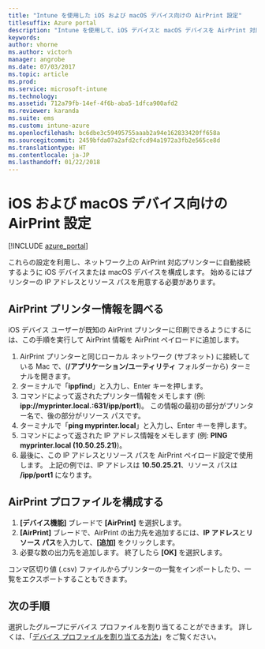 ```yaml
---
title: "Intune を使用した iOS および macOS デバイス向けの AirPrint 設定"
titlesuffix: Azure portal
description: "Intune を使用して、iOS デバイスと macOS デバイスを AirPrint 対応プリンターに自動接続する方法について説明します。\""
keywords: 
author: vhorne
ms.author: victorh
manager: angrobe
ms.date: 07/03/2017
ms.topic: article
ms.prod: 
ms.service: microsoft-intune
ms.technology: 
ms.assetid: 712a79fb-14ef-4f6b-aba5-1dfca900afd2
ms.reviewer: karanda
ms.suite: ems
ms.custom: intune-azure
ms.openlocfilehash: bc6dbe3c59495755aaab2a94e162833420ff658a
ms.sourcegitcommit: 2459bfda07a2afd2cfcd94a1972a3fb2e565ce8d
ms.translationtype: HT
ms.contentlocale: ja-JP
ms.lasthandoff: 01/22/2018
---
```

# <a name="airprint-settings-for-ios-and-macos-devices"></a>iOS および macOS デバイス向けの AirPrint 設定

[!INCLUDE [azure_portal](./includes/azure_portal.md)]

これらの設定を利用し、ネットワーク上の AirPrint 対応プリンターに自動接続するように iOS デバイスまたは macOS デバイスを構成します。 始めるにはプリンターの IP アドレスとリソース パスを用意する必要があります。

## <a name="find-airprint-printer-information"></a>AirPrint プリンター情報を調べる

iOS デバイス ユーザーが既知の AirPrint プリンターに印刷できるようにするには、この手順を実行して AirPrint 情報を AirPrint ペイロードに追加します。

1. AirPrint プリンターと同じローカル ネットワーク (サブネット) に接続している Mac で、(**/アプリケーション/ユーティリティ** フォルダーから) ターミナルを開きます。
2. ターミナルで「**ippfind**」と入力し、Enter キーを押します。
3. コマンドによって返されたプリンター情報をメモします (例: **ipp://myprinter.local.:631/ipp/port1**)。 この情報の最初の部分がプリンター名で、後の部分がリソース パスです。
4. ターミナルで「**ping myprinter.local**」と入力し、Enter キーを押します。
5. コマンドによって返された IP アドレス情報をメモします (例: **PING myprinter.local (10.50.25.21)**)。
6. 最後に、この IP アドレスとリソース パスを AirPrint ペイロード設定で使用します。 上記の例では、IP アドレスは **10.50.25.21**、リソース パスは **/ipp/port1** になります。

## <a name="configure-an-airprint-profile"></a>AirPrint プロファイルを構成する

1. **[デバイス機能]** ブレードで **[AirPrint]** を選択します。
2. **[AirPrint]** ブレードで、AirPrint の出力先を追加するには、**IP アドレス**と**リソース パス**を入力して、**[追加]** をクリックします。
3. 必要な数の出力先を追加します。 終了したら **[OK]** を選択します。

コンマ区切り値 (.csv) ファイルからプリンターの一覧をインポートしたり、一覧をエクスポートすることもできます。


## <a name="next-steps"></a>次の手順

選択したグループにデバイス プロファイルを割り当てることができます。 詳しくは、「[デバイス プロファイルを割り当てる方法](device-profile-assign.md)」をご覧ください。